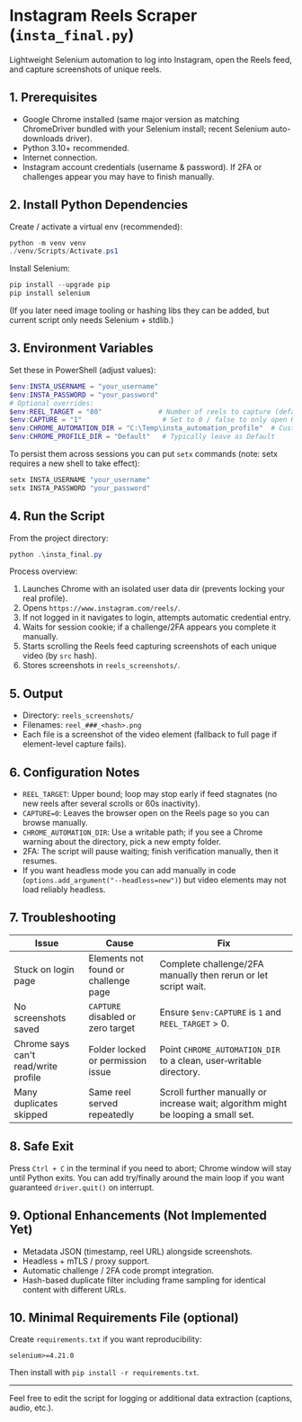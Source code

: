 # Instagram Reels Scraper (`insta_final.py`)

Lightweight Selenium automation to log into Instagram, open the Reels feed, and capture screenshots of unique reels.

## 1. Prerequisites

- Google Chrome installed (same major version as matching ChromeDriver bundled with your Selenium install; recent Selenium auto-downloads driver).
- Python 3.10+ recommended.
- Internet connection.
- Instagram account credentials (username & password). If 2FA or challenges appear you may have to finish manually.

## 2. Install Python Dependencies

Create / activate a virtual env (recommended):

```powershell
python -m venv venv
./venv/Scripts/Activate.ps1
```

Install Selenium:

```powershell
pip install --upgrade pip
pip install selenium
```

(If you later need image tooling or hashing libs they can be added, but current script only needs Selenium + stdlib.)

## 3. Environment Variables

Set these in PowerShell (adjust values):

```powershell
$env:INSTA_USERNAME = "your_username"
$env:INSTA_PASSWORD = "your_password"
# Optional overrides:
$env:REEL_TARGET = "80"              # Number of reels to capture (default 50)
$env:CAPTURE = "1"                    # Set to 0 / false to only open Reels and not capture
$env:CHROME_AUTOMATION_DIR = "C:\Temp\insta_automation_profile"  # Custom isolated Chrome profile dir
$env:CHROME_PROFILE_DIR = "Default"   # Typically leave as Default
```

To persist them across sessions you can put `setx` commands (note: setx requires a new shell to take effect):

```powershell
setx INSTA_USERNAME "your_username"
setx INSTA_PASSWORD "your_password"
```

## 4. Run the Script

From the project directory:

```powershell
python .\insta_final.py
```

Process overview:
1. Launches Chrome with an isolated user data dir (prevents locking your real profile).
2. Opens `https://www.instagram.com/reels/`.
3. If not logged in it navigates to login, attempts automatic credential entry.
4. Waits for session cookie; if a challenge/2FA appears you complete it manually.
5. Starts scrolling the Reels feed capturing screenshots of each unique video (by `src` hash).
6. Stores screenshots in `reels_screenshots/`.

## 5. Output

- Directory: `reels_screenshots/`
- Filenames: `reel_###_<hash>.png`
- Each file is a screenshot of the video element (fallback to full page if element-level capture fails).

## 6. Configuration Notes

- `REEL_TARGET`: Upper bound; loop may stop early if feed stagnates (no new reels after several scrolls or 60s inactivity).
- `CAPTURE=0`: Leaves the browser open on the Reels page so you can browse manually.
- `CHROME_AUTOMATION_DIR`: Use a writable path; if you see a Chrome warning about the directory, pick a new empty folder.
- 2FA: The script will pause waiting; finish verification manually, then it resumes.
- If you want headless mode you can add manually in code (`options.add_argument("--headless=new")`) but video elements may not load reliably headless.

## 7. Troubleshooting

| Issue | Cause | Fix |
|-------|-------|-----|
| Stuck on login page | Elements not found or challenge page | Complete challenge/2FA manually then rerun or let script wait. |
| No screenshots saved | `CAPTURE` disabled or zero target | Ensure `$env:CAPTURE` is `1` and `REEL_TARGET` > 0. |
| Chrome says can't read/write profile | Folder locked or permission issue | Point `CHROME_AUTOMATION_DIR` to a clean, user‑writable directory. |
| Many duplicates skipped | Same reel served repeatedly | Scroll further manually or increase wait; algorithm might be looping a small set. |

## 8. Safe Exit

Press `Ctrl + C` in the terminal if you need to abort; Chrome window will stay until Python exits. You can add try/finally around the main loop if you want guaranteed `driver.quit()` on interrupt.

## 9. Optional Enhancements (Not Implemented Yet)

- Metadata JSON (timestamp, reel URL) alongside screenshots.
- Headless + mTLS / proxy support.
- Automatic challenge / 2FA code prompt integration.
- Hash-based duplicate filter including frame sampling for identical content with different URLs.

## 10. Minimal Requirements File (optional)

Create `requirements.txt` if you want reproducibility:

```
selenium>=4.21.0
```

Then install with `pip install -r requirements.txt`.

---
Feel free to edit the script for logging or additional data extraction (captions, audio, etc.).
